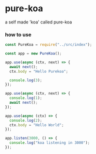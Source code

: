 # pure-koa
a self made 'koa' called pure-koa


### how to use

```js
const PureKoa = require("../src/index");

const app = new PureKoa();

app.use(async (ctx, next) => {
  await next();
  ctx.body = "Hello Purekoa";

  console.log(3);
});

app.use(async (ctx, next) => {
  console.log(1);
  await next();
});

app.use(async (ctx) => {
  console.log(2);
  ctx.body = "Hello World";
});

app.listen(3000, () => {
  console.log("koa listening in 3000");
});

```
